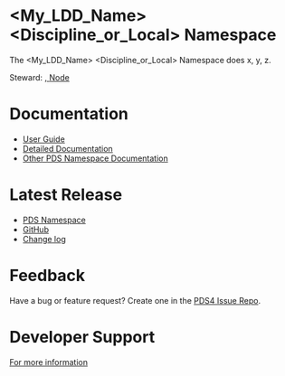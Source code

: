 # <My_LDD_Name> <Discipline_or_Local> Namespace
<!-- short summary of what this namespace is. approx 100-256 characters -->

The <My_LDD_Name> <Discipline_or_Local> Namespace does x, y, z.

Steward: [<steward-name>, <node-id> Node](@<username>)

# Documentation

* [User Guide](docs/user-guide.md)
* [Detailed Documentation](docs)
* [Other PDS Namespace Documentation](https://pds-data-dictionaries.github.io/)


# Latest Release

* [PDS Namespace](https://pds.nasa.gov/datastandards/dictionaries/#disp)
* [GitHub](../../../releases/latest)
* [Change log](CHANGELOG.md)


# Feedback

Have a bug or feature request? Create one in the [PDS4 Issue Repo](https://github.com/pds-data-dictionaries/PDS4-LDD-Issue-Repo/issues/new/choose).


# Developer Support

[For more information](src/README.md)
